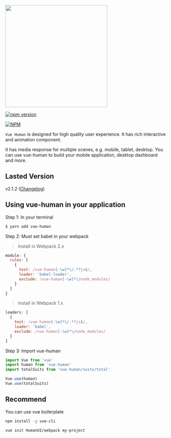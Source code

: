<p><img width="320" src="https://raw.githubusercontent.com/HumanUI/vue-human/master/docs/vue-human.jpg"></p>

[![npm version](https://badge.fury.io/js/vue-human.svg)](https://www.npmjs.com/package/vue-human)

[![NPM](https://nodei.co/npm/vue-human.png?downloads=true&downloadRank=true&stars=true)](https://www.npmjs.com/package/vue-human)

`Vue Human` is designed for high quality user experience. It has rich interactive and animation component.

It has media response for multiple scenes, e.g. mobile, tablet, desktop. You can use vue-human to build your mobile application, desktop dashboard and more.

## Lasted Version

v2.1.2 ([Changelog](https://github.com/HumanUI/vue-human/releases))

## Using vue-human in your application

Step 1: In your terminal

``` bash
$ yarn add vue-human
```

Step 2: Must set babel in your webpack

> Install in Webpack 2.x

``` javascript
module: {
  rules: [
    {
      test: /vue-human[-\w]*\/.*?js$/,
      loader: 'babel-loader',
      exclude: /vue-human[-\w]*\/node_modules/
    }
  ]
}
```

> Install in Webpack 1.x

``` javascript
loaders: [
  {
    test: /vue-human[-\w]*\/.*?js$/,
    loader: 'babel',
    exclude: /vue-human[-\w]*\/node_modules/
  }
]
```

Step 3: Import vue-human

``` javascript
import Vue from 'vue'
import human from 'vue-human'
import totalSuits from 'vue-human/suits/total'

Vue.use(human)
Vue.use(totalSuits)
```

## Recommend

You can use vue boilerplate

``` bash
npm install -g vue-cli

vue init HumanUI/webpack my-project
```
